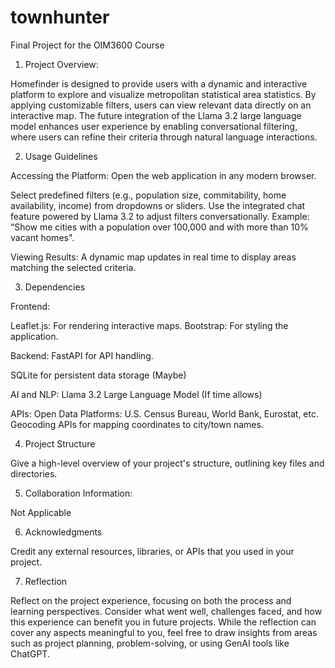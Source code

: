 # townhunter
Final Project for the OIM3600 Course


1. Project Overview:
   
Homefinder is designed to provide users with a dynamic and interactive platform to explore and visualize metropolitan statistical area statistics. By applying customizable filters, users can view relevant data directly on an interactive map. The future integration of the Llama 3.2 large language model enhances user experience by enabling conversational filtering, where users can refine their criteria through natural language interactions.

2. Usage Guidelines

Accessing the Platform:
Open the web application in any modern browser.

Select predefined filters (e.g., population size, commitability, home availability, income) from dropdowns or sliders.
Use the integrated chat feature powered by Llama 3.2 to adjust filters conversationally. Example: “Show me cities with a population over 100,000 and with more than 10% vacant homes".

Viewing Results:
A dynamic map updates in real time to display areas matching the selected criteria.

3. Dependencies

Frontend:

Leaflet.js: For rendering interactive maps.
Bootstrap: For styling the application.

Backend:
FastAPI for API handling.

SQLite for persistent data storage (Maybe)

AI and NLP:
Llama 3.2 Large Language Model (If time allows)

APIs:
Open Data Platforms: U.S. Census Bureau, World Bank, Eurostat, etc.
Geocoding APIs for mapping coordinates to city/town names.

4. Project Structure

Give a high-level overview of your project's structure, outlining key files and directories.

5. Collaboration Information:

Not Applicable
   
6. Acknowledgments

Credit any external resources, libraries, or APIs that you used in your project.

7. Reflection

Reflect on the project experience, focusing on both the process and learning perspectives. Consider what went well, challenges faced, and how this experience can benefit you in future projects. While the reflection can cover any aspects meaningful to you, feel free to draw insights from areas such as project planning, problem-solving, or using GenAI tools like ChatGPT.
